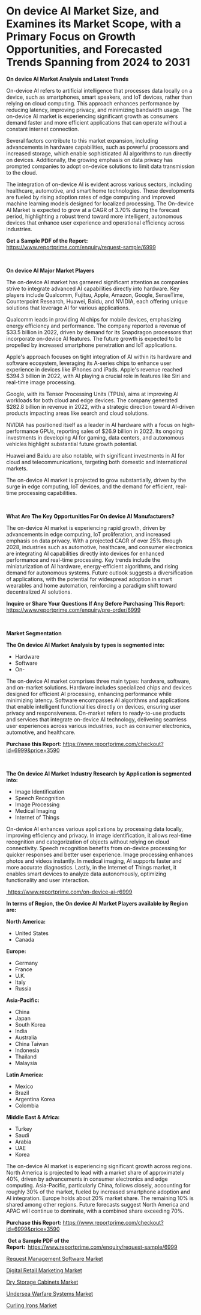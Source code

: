 <p><h1>On device AI Market Size, and Examines its Market Scope, with a Primary Focus on Growth Opportunities, and Forecasted Trends Spanning from 2024 to 2031</h1></p><p><strong>On device AI Market Analysis and Latest Trends</strong></p>
<p><p>On-device AI refers to artificial intelligence that processes data locally on a device, such as smartphones, smart speakers, and IoT devices, rather than relying on cloud computing. This approach enhances performance by reducing latency, improving privacy, and minimizing bandwidth usage. The on-device AI market is experiencing significant growth as consumers demand faster and more efficient applications that can operate without a constant internet connection.</p><p>Several factors contribute to this market expansion, including advancements in hardware capabilities, such as powerful processors and increased storage, which enable sophisticated AI algorithms to run directly on devices. Additionally, the growing emphasis on data privacy has prompted companies to adopt on-device solutions to limit data transmission to the cloud. </p><p>The integration of on-device AI is evident across various sectors, including healthcare, automotive, and smart home technologies. These developments are fueled by rising adoption rates of edge computing and improved machine learning models designed for localized processing. The On-device AI Market is expected to grow at a CAGR of 3.70% during the forecast period, highlighting a robust trend toward more intelligent, autonomous devices that enhance user experience and operational efficiency across industries.</p></p>
<p><strong>Get a Sample PDF of the Report:&nbsp;</strong> <a href="https://www.reportprime.com/enquiry/request-sample/6999">https://www.reportprime.com/enquiry/request-sample/6999</a></p>
<p>&nbsp;</p>
<p><strong>On device AI Major Market Players</strong></p>
<p><p>The on-device AI market has garnered significant attention as companies strive to integrate advanced AI capabilities directly into hardware. Key players include Qualcomm, Fujitsu, Apple, Amazon, Google, SenseTime, Counterpoint Research, Huawei, Baidu, and NVIDIA, each offering unique solutions that leverage AI for various applications.</p><p>Qualcomm leads in providing AI chips for mobile devices, emphasizing energy efficiency and performance. The company reported a revenue of $33.5 billion in 2022, driven by demand for its Snapdragon processors that incorporate on-device AI features. The future growth is expected to be propelled by increased smartphone penetration and IoT applications.</p><p>Apple's approach focuses on tight integration of AI within its hardware and software ecosystem, leveraging its A-series chips to enhance user experience in devices like iPhones and iPads. Apple's revenue reached $394.3 billion in 2022, with AI playing a crucial role in features like Siri and real-time image processing.</p><p>Google, with its Tensor Processing Units (TPUs), aims at improving AI workloads for both cloud and edge devices. The company generated $282.8 billion in revenue in 2022, with a strategic direction toward AI-driven products impacting areas like search and cloud solutions.</p><p>NVIDIA has positioned itself as a leader in AI hardware with a focus on high-performance GPUs, reporting sales of $26.9 billion in 2022. Its ongoing investments in developing AI for gaming, data centers, and autonomous vehicles highlight substantial future growth potential.</p><p>Huawei and Baidu are also notable, with significant investments in AI for cloud and telecommunications, targeting both domestic and international markets.</p><p>The on-device AI market is projected to grow substantially, driven by the surge in edge computing, IoT devices, and the demand for efficient, real-time processing capabilities.</p></p>
<p>&nbsp;</p>
<p><strong>What Are The Key Opportunities For On device AI Manufacturers?</strong></p>
<p><p>The on-device AI market is experiencing rapid growth, driven by advancements in edge computing, IoT proliferation, and increased emphasis on data privacy. With a projected CAGR of over 25% through 2028, industries such as automotive, healthcare, and consumer electronics are integrating AI capabilities directly into devices for enhanced performance and real-time processing. Key trends include the miniaturization of AI hardware, energy-efficient algorithms, and rising demand for autonomous systems. Future outlook suggests a diversification of applications, with the potential for widespread adoption in smart wearables and home automation, reinforcing a paradigm shift toward decentralized AI solutions.</p></p>
<p><strong>Inquire or Share Your Questions If Any Before Purchasing This Report:</strong> <a href="https://www.reportprime.com/enquiry/pre-order/6999">https://www.reportprime.com/enquiry/pre-order/6999</a></p>
<p>&nbsp;</p>
<p><strong>Market Segmentation</strong></p>
<p><strong>The On device AI Market Analysis by types is segmented into:</strong></p>
<p><ul><li>Hardware</li><li>Software</li><li>On-</li></ul></p>
<p><p>The on-device AI market comprises three main types: hardware, software, and on-market solutions. Hardware includes specialized chips and devices designed for efficient AI processing, enhancing performance while minimizing latency. Software encompasses AI algorithms and applications that enable intelligent functionalities directly on devices, ensuring user privacy and responsiveness. On-market refers to ready-to-use products and services that integrate on-device AI technology, delivering seamless user experiences across various industries, such as consumer electronics, automotive, and healthcare.</p></p>
<p><strong>Purchase this Report:&nbsp;</strong><a href="https://www.reportprime.com/checkout?id=6999&price=3590">https://www.reportprime.com/checkout?id=6999&price=3590</a></p>
<p>&nbsp;</p>
<p><strong>The On device AI Market Industry Research by Application is segmented into:</strong></p>
<p><ul><li>Image Identification</li><li>Speech Recognition</li><li>Image Processing</li><li>Medical Imaging</li><li>Internet of Things</li></ul></p>
<p><p>On-device AI enhances various applications by processing data locally, improving efficiency and privacy. In image identification, it allows real-time recognition and categorization of objects without relying on cloud connectivity. Speech recognition benefits from on-device processing for quicker responses and better user experience. Image processing enhances photos and videos instantly. In medical imaging, AI supports faster and more accurate diagnostics. Lastly, in the Internet of Things market, it enables smart devices to analyze data autonomously, optimizing functionality and user interaction.</p></p>
<p><a href="https://www.reportprime.com/on-device-ai-r6999">&nbsp;https://www.reportprime.com/on-device-ai-r6999</a></p>
<p><strong>In terms of Region, the On device AI Market Players available by Region are:</strong></p>
<p>
    <p> <strong> North America: </strong>
        <ul>
            <li>United States</li>
            <li>Canada</li>
        </ul>
        </p> 
    <p> <strong> Europe: </strong>
        <ul>
            <li>Germany</li>
            <li>France</li>
            <li>U.K.</li>
            <li>Italy</li>
            <li>Russia</li>
        </ul>
        </p> 
    <p> <strong> Asia-Pacific: </strong>
        <ul>
            <li>China</li>
            <li>Japan</li>
            <li>South Korea</li>
            <li>India</li>
            <li>Australia</li>
            <li>China Taiwan</li>
            <li>Indonesia</li>
            <li>Thailand</li>
            <li>Malaysia</li>
        </ul>
        </p> 
    <p> <strong> Latin America: </strong>
        <ul>
            <li>Mexico</li>
            <li>Brazil</li>
            <li>Argentina Korea</li>
            <li>Colombia</li>
        </ul>
        </p> 
    <p> <strong> Middle East & Africa: </strong>
        <ul>
            <li>Turkey</li>
            <li>Saudi</li>
            <li>Arabia</li>
            <li>UAE</li>
            <li>Korea</li>
        </ul>
    </p>
    </p>
<p><p>The on-device AI market is experiencing significant growth across regions. North America is projected to lead with a market share of approximately 40%, driven by advancements in consumer electronics and edge computing. Asia-Pacific, particularly China, follows closely, accounting for roughly 30% of the market, fueled by increased smartphone adoption and AI integration. Europe holds about 20% market share. The remaining 10% is shared among other regions. Future forecasts suggest North America and APAC will continue to dominate, with a combined share exceeding 70%.</p></p>
<p><strong>Purchase this Report: </strong><a href="https://www.reportprime.com/checkout?id=6999&price=3590">https://www.reportprime.com/checkout?id=6999&price=3590</a></p>
<p>&nbsp;<strong>Get a Sample PDF of the Report:&nbsp;&nbsp;</strong><a href="https://www.reportprime.com/enquiry/request-sample/6999">https://www.reportprime.com/enquiry/request-sample/6999</a></p>
<p><strong></strong></p>
<p><p><a href="https://www.linkedin.com/pulse/global-request-management-software-market-focus-product-type-cloud-basedon-premise-txtjc?trackingId=ZdbpgnJFSHu1gOIO8E29mA%3D%3D">Request Management Software Market</a></p><p><a href="https://medium.com/@earlecmcneil/digital-retail-marketing-market-research-report-includes-analysis-on-market-size-share-and-growth-3620b4e1fbb1">Digital Retail Marketing Market</a></p><p><a href="https://medium.com/@arteevalith3/strategic-insights-into-global-dry-storage-cabinets-market-trends-2024-2031-covered-in-108-pages-a3219a3e8333">Dry Storage Cabinets Market</a></p><p><a href="https://www.linkedin.com/pulse/how-regional-markets-adapting-undersea-warfare-systems-ez60c?trackingId=7jw6FCPIQ8Cad3WdckFlNw%3D%3D">Undersea Warfare Systems Market</a></p><p><a href="https://issuu.com/reportprime-2/docs/curling-irons-market-size-2030.pptx_c75492f7c3da09">Curling Irons Market</a></p></p>